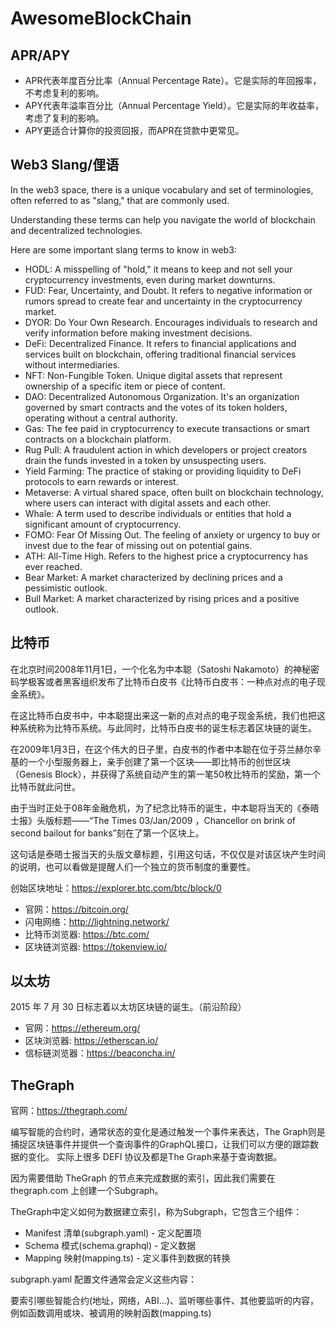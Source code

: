# AwesomeBlockChain

## APR/APY

- APR代表年度百分比率（Annual Percentage Rate）。它是实际的年回报率，不考虑复利的影响。
- APY代表年溢率百分比（Annual Percentage Yield）。它是实际的年收益率，考虑了复利的影响。
- APY更适合计算你的投资回报，而APR在贷款中更常见。

## Web3 Slang/俚语

In the web3 space, there is a unique vocabulary and set of terminologies, often referred to as "slang," that are commonly used. 

Understanding these terms can help you navigate the world of blockchain and decentralized technologies. 

Here are some important slang terms to know in web3:

- HODL: A misspelling of "hold," it means to keep and not sell your cryptocurrency investments, even during market downturns.
- FUD: Fear, Uncertainty, and Doubt. It refers to negative information or rumors spread to create fear and uncertainty in the cryptocurrency market.
- DYOR: Do Your Own Research. Encourages individuals to research and verify information before making investment decisions.
- DeFi: Decentralized Finance. It refers to financial applications and services built on blockchain, offering traditional financial services without intermediaries.
- NFT: Non-Fungible Token. Unique digital assets that represent ownership of a specific item or piece of content.
- DAO: Decentralized Autonomous Organization. It's an organization governed by smart contracts and the votes of its token holders, operating without a central authority.
- Gas: The fee paid in cryptocurrency to execute transactions or smart contracts on a blockchain platform.
- Rug Pull: A fraudulent action in which developers or project creators drain the funds invested in a token by unsuspecting users.
- Yield Farming: The practice of staking or providing liquidity to DeFi protocols to earn rewards or interest.
- Metaverse: A virtual shared space, often built on blockchain technology, where users can interact with digital assets and each other.
- Whale: A term used to describe individuals or entities that hold a significant amount of cryptocurrency.
- FOMO: Fear Of Missing Out. The feeling of anxiety or urgency to buy or invest due to the fear of missing out on potential gains.
- ATH: All-Time High. Refers to the highest price a cryptocurrency has ever reached.
- Bear Market: A market characterized by declining prices and a pessimistic outlook.
- Bull Market: A market characterized by rising prices and a positive outlook.

## 比特币

在北京时间2008年11月1日，一个化名为中本聪（Satoshi Nakamoto）的神秘密码学极客或者黑客组织发布了比特币白皮书《比特币白皮书：一种点对点的电子现金系统》。

在这比特币白皮书中，中本聪提出来这一新的点对点的电子现金系统，我们也把这种系统称为比特币系统。与此同时，比特币白皮书的诞生标志着区块链的诞生。

在2009年1月3日，在这个伟大的日子里，白皮书的作者中本聪在位于芬兰赫尔辛基的一个小型服务器上，亲手创建了第一个区块——即比特币的创世区块（Genesis Block），并获得了系统自动产生的第一笔50枚比特币的奖励，第一个比特币就此问世。

由于当时正处于08年金融危机，为了纪念比特币的诞生，中本聪将当天的《泰晤士报》头版标题——“The Times 03/Jan/2009 ，Chancellor on brink of second bailout for banks”刻在了第一个区块上。

这句话是泰晤士报当天的头版文章标题，引用这句话，不仅仅是对该区块产生时间的说明，也可以看做是提醒人们一个独立的货币制度的重要性。

创始区块地址：<https://explorer.btc.com/btc/block/0>

- 官网：<https://bitcoin.org/>
- 闪电网络：<http://lightning.network/>
- 比特币浏览器: <https://btc.com/>
- 区块链浏览器: <https://tokenview.io/>

## 以太坊

2015 年 7 月 30 日标志着以太坊区块链的诞生。（前沿阶段）

- 官网：<https://ethereum.org/>
- 区块浏览器: <https://etherscan.io/>
- 信标链浏览器：<https://beaconcha.in/>

## TheGraph

官网：<https://thegraph.com/>

编写智能的合约时，通常状态的变化是通过触发一个事件来表达，The Graph则是捕捉区块链事件并提供一个查询事件的GraphQL接口，让我们可以方便的跟踪数据的变化。 实际上很多 DEFI 协议及都是The Graph来基于查询数据。

因为需要借助 TheGraph 的节点来完成数据的索引，因此我们需要在 thegraph.com 上创建一个Subgraph。

TheGraph中定义如何为数据建立索引，称为Subgraph，它包含三个组件：

- Manifest 清单(subgraph.yaml) - 定义配置项
- Schema 模式(schema.graphql) - 定义数据
- Mapping 映射(mapping.ts) - 定义事件到数据的转换

subgraph.yaml 配置文件通常会定义这些内容：

要索引哪些智能合约(地址，网络，ABI...)、监听哪些事件、其他要监听的内容，例如函数调用或块、被调用的映射函数(mapping.ts)
